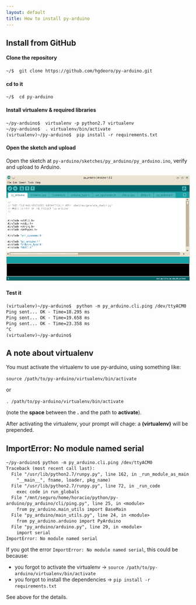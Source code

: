 ```yaml
---
layout: default
title: How to install py-arduino
---
```


## Install from GitHub

#### Clone the repository

    ~/$  git clone https://github.com/hgdeoro/py-arduino.git

#### cd to it

    ~/$  cd py-arduino

#### Install virtualenv & required libraries

    ~/py-arduino$  virtualenv -p python2.7 virtualenv
    ~/py-arduino$  . virtualenv/bin/activate
    (virtualenv)~/py-arduino$  pip install -r requirements.txt

#### Open the sketch and upload

Open the sketch at `py-arduino/sketches/py_arduino/py_arduino.ino`,
verify and upload to Arduino.

![Arduino sketch](install-sketch.jpg "Arduino sketch")

#### Test it

    (virtualenv)~/py-arduino$  python -m py_arduino.cli.ping /dev/ttyACM0
    Ping sent... OK - Time=18.295 ms
    Ping sent... OK - Time=19.658 ms
    Ping sent... OK - Time=23.358 ms
    ^C
    (virtualenv)~/py-arduino$

## A note about virtualenv

You must activate the virtualenv to use py-arduino, using something like:

`source /path/to/py-arduino/virtualenv/bin/activate`

or

`. /path/to/py-arduino/virtualenv/bin/activate`

(note the __space__ between the __.__ and the path to __activate__).

After activating the virtualenv, your prompt will chage: a __(virtualenv)__ will be prepended.

## ImportError: No module named serial

    ~/py-arduino$ python -m py_arduino.cli.ping /dev/ttyACM0 
    Traceback (most recent call last):
      File "/usr/lib/python2.7/runpy.py", line 162, in _run_module_as_main
        "__main__", fname, loader, pkg_name)
      File "/usr/lib/python2.7/runpy.py", line 72, in _run_code
        exec code in run_globals
      File "/mnt/seguro/home/horacio/python/py-arduino/py_arduino/cli/ping.py", line 25, in <module>
        from py_arduino.main_utils import BaseMain
      File "py_arduino/main_utils.py", line 24, in <module>
        from py_arduino.arduino import PyArduino
      File "py_arduino/arduino.py", line 29, in <module>
        import serial
    ImportError: No module named serial

If you got the error `ImportError: No module named serial`, this could be because:

 + you forgot to activate the virtualenv -> `source /path/to/py-arduino/virtualenv/bin/activate`
 + you forgot to install the dependencies -> `pip install -r requirements.txt`

See above for the details.

